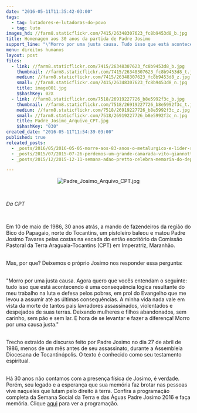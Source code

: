```yaml
---
date: "2016-05-11T11:35:42-03:00"
tags:
  - tag: lutadores-e-lutadoras-do-povo
  - tag: luto
images_hd: //farm8.staticflickr.com/7415/26348307623_fc8b9453d8_b.jpg
title: Homenagem aos 30 anos da partida de Padre Josimo
support_line: "\"Morro por uma justa causa. Tudo isso que está acontecendo é uma consequência lógica resultante do meu trabalho na luta e defesa pelos pobres, em prol do Evangelho que me levou a assumir até as últimas consequências\"."
menu: direitos humanos
layout: post
files:
  - link: //farm8.staticflickr.com/7415/26348307623_fc8b9453d8_b.jpg
    thumbnail: //farm8.staticflickr.com/7415/26348307623_fc8b9453d8_t.jpg
    medium: //farm8.staticflickr.com/7415/26348307623_fc8b9453d8_z.jpg
    small: //farm8.staticflickr.com/7415/26348307623_fc8b9453d8_n.jpg
    title: image001.jpg
    $$hashKey: 02X
  - link: //farm8.staticflickr.com/7518/26919227726_b8e5992f3c_b.jpg
    thumbnail: //farm8.staticflickr.com/7518/26919227726_b8e5992f3c_t.jpg
    medium: //farm8.staticflickr.com/7518/26919227726_b8e5992f3c_z.jpg
    small: //farm8.staticflickr.com/7518/26919227726_b8e5992f3c_n.jpg
    title: Padre_Josimo_Arquivo_CPT.jpg
    $$hashKey: "030"
created_date: "2016-05-11T11:54:39-03:00"
published: true
releated_posts:
  - _posts/2016/05/2016-05-05-morre-aos-83-anos-o-metalurgico-e-lider-sindical-waldemar-rossi.md
  - _posts/2015/07/2015-07-26-perdemos-um-grande-camarada-vito-giannotti.md
  - _posts/2015/12/2015-12-11-semana-adao-pretto-celebra-memoria-do-deputado-um-dos-fundadores-do-mst.md

---
```

<p style="text-align:center"><img alt="Padre_Josimo_Arquivo_CPT.jpg" src="//farm8.staticflickr.com/7518/26919227726_b8e5992f3c_b.jpg" /></p>

<p>&nbsp;</p>

<p><em>Da CPT</em></p>

<p>&nbsp;</p>

<p>Em 10 de maio de 1986, 30 anos atr&aacute;s, a mando de fazendeiros da regi&atilde;o do Bico do Papagaio, norte do Tocantins, um pistoleiro baleou e matou Padre Josimo Tavares pelas costas na escada do ent&atilde;o escrit&oacute;rio da Comiss&atilde;o Pastoral da Terra Araguaia-Tocantins (CPT) em Imperatriz, Maranh&atilde;o.</p>

<p><br />
Mas, por que? Deixemos o pr&oacute;prio Josimo nos responder essa pergunta:</p>

<p><br />
&quot;Morro por uma justa causa. Agora quero que voc&ecirc;s entendam o seguinte: tudo isso que est&aacute; acontecendo &eacute; uma consequ&ecirc;ncia l&oacute;gica resultante do meu trabalho na luta e defesa pelos pobres, em prol do Evangelho que me levou a assumir at&eacute; as &uacute;ltimas consequ&ecirc;ncias. A minha vida nada vale em vista da morte de tantos pais lavradores assassinados, violentados e despejados de suas terras. Deixando mulheres e filhos abandonados, sem carinho, sem p&atilde;o e sem lar. &Eacute; hora de se levantar e fazer a diferen&ccedil;a! Morro por uma causa justa.&quot;</p>

<p><br />
Trecho extra&iacute;do de discurso feito por Padre Josimo no dia 27 de abril de 1986, menos de um m&ecirc;s antes de seu assassinato, durante a Assembleia Diocesana de Tocantin&oacute;polis. O texto &eacute; conhecido como seu testamento espiritual.</p>

<p><br />
H&aacute; 30 anos n&atilde;o contamos com a presen&ccedil;a f&iacute;sica de Josimo, &eacute; verdade. Por&eacute;m, seu legado e a esperan&ccedil;a que sua mem&oacute;ria faz brotar nas pessoas vive naqueles que lutam pelo direito &agrave; terra. Confira a programa&ccedil;&atilde;o completa da Semana Social da Terra e das &Aacute;guas Padre Josimo 2016 e fa&ccedil;a mem&oacute;ria. Clique <a href="http://www.cptnacional.org.br/index.php/publicacoes/noticias/cpt/3208-semana-social-da-terra-e-das-aguas-faz-memoria-dos-30-anos-do-martirio-de-padre-josimo">aqui</a> para ver a programa&ccedil;&atilde;o.</p>
